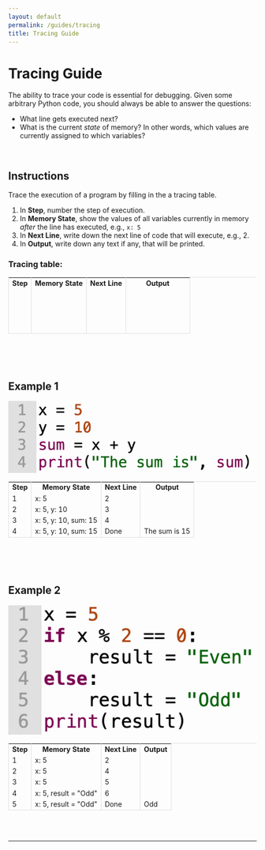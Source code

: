 ```yaml
---
layout: default
permalink: /guides/tracing
title: Tracing Guide
---
```


# Tracing Guide

The ability to trace your code is essential for debugging. Given some arbitrary Python code, you should always be able to answer the questions:

* What line gets executed next?
* What is the current _state_ of memory? In other words, which values are currently assigned to which variables?

<br />


## Instructions
Trace the execution of a program by filling in the a tracing table.

1. In __Step__, number the step of execution.
2. In __Memory State__, show the values of all variables currently in memory _after_ the line has executed, e.g., `x: 5`
3. In __Next Line__, write down the next line of code that will execute, e.g., 2.
4. In __Output__, write down any text if any, that will be printed.


### Tracing table:

<table style='border-left: 1px solid #dedede; border-top: 1px solid #dedede;'>
    <tr style='border-right: 1px solid #dedede;'>
        <td style='text-align: center; border-right: 1px solid #dedede;'><b>Step</b></td>
        <td style='text-align: center; border-right: 1px solid #dedede;'><b>Memory State</b></td>
        <td style='text-align: center; border-right: 1px solid #dedede;'><b>Next Line</b></td>
        <td style='text-align: center; border-right: 1px solid #dedede;'><b>&nbsp;&nbsp;&nbsp;&nbsp;&nbsp;&nbsp;&nbsp;&nbsp;&nbsp;Output&nbsp;&nbsp;&nbsp;&nbsp;&nbsp;&nbsp;&nbsp;&nbsp;&nbsp;</b></td>
    </tr>
    <tr style='border-right: 1px solid #dedede;'>
        <td style='border-right: 1px solid #dedede;'>&nbsp;</td>
        <td style='border-right: 1px solid #dedede;'>&nbsp;</td>
        <td style='border-right: 1px solid #dedede;'>&nbsp;</td>
        <td style='border-right: 1px solid #dedede;'>&nbsp;</td>
    </tr>
    <tr style='border-right: 1px solid #dedede;'>
        <td style='border-right: 1px solid #dedede;'>&nbsp;</td>
        <td style='border-right: 1px solid #dedede;'>&nbsp;</td>
        <td style='border-right: 1px solid #dedede;'>&nbsp;</td>
        <td style='border-right: 1px solid #dedede;'>&nbsp;</td>
    </tr>
    <tr style='border-right: 1px solid #dedede;'>
        <td style='border-right: 1px solid #dedede;'>&nbsp;</td>
        <td style='border-right: 1px solid #dedede;'>&nbsp;</td>
        <td style='border-right: 1px solid #dedede;'>&nbsp;</td>
        <td style='border-right: 1px solid #dedede;'>&nbsp;</td>
    </tr>
    <tr style='border-right: 1px solid #dedede; border-bottom: 1px solid #dedede;'>
        <td style='border-right: 1px solid #dedede;'>&nbsp;</td>
        <td style='border-right: 1px solid #dedede;'>&nbsp;</td>
        <td style='border-right: 1px solid #dedede;'>&nbsp;</td>
        <td style='border-right: 1px solid #dedede;'>&nbsp;</td>
    </tr>
</table>

<br />
<br />
<br />


## Example 1


![Tracing Example 1](../images/tracing1.png "Tracing example 1")

<table style='border-left: 1px solid #dedede; border-top: 1px solid #dedede;'>
    <tr style='border-right: 1px solid #dedede;'>
        <td style='text-align: center; border-right: 1px solid #dedede;'><b>Step</b></td>
        <td style='text-align: center; border-right: 1px solid #dedede;'><b>Memory State</b></td>
        <td style='text-align: center; border-right: 1px solid #dedede;'><b>Next Line</b></td>
        <td style='text-align: center; border-right: 1px solid #dedede;'><b>Output</b></td>
    </tr>
    <tr style='border-right: 1px solid #dedede;'>
        <td style='border-right: 1px solid #dedede;'>1</td>
        <td style='border-right: 1px solid #dedede;'>x: 5</td>
        <td style='border-right: 1px solid #dedede;'>2</td>
        <td style='border-right: 1px solid #dedede;'>&nbsp;</td>
    </tr>
    <tr style='border-right: 1px solid #dedede;'>
        <td style='border-right: 1px solid #dedede;'>2</td>
        <td style='border-right: 1px solid #dedede;'>x: 5, y: 10</td>
        <td style='border-right: 1px solid #dedede;'>3</td>
        <td style='border-right: 1px solid #dedede;'>&nbsp;</td>
    </tr>
    <tr style='border-right: 1px solid #dedede;'>
        <td style='border-right: 1px solid #dedede;'>3</td>
        <td style='border-right: 1px solid #dedede;'>x: 5, y: 10, sum: 15</td>
        <td style='border-right: 1px solid #dedede;'>4</td>
        <td style='border-right: 1px solid #dedede;'>&nbsp;</td>
    </tr>
    <tr style='border-right: 1px solid #dedede; border-bottom: 1px solid #dedede;'>
        <td style='border-right: 1px solid #dedede;'>4</td>
        <td style='border-right: 1px solid #dedede;'>x: 5, y: 10, sum: 15</td>
        <td style='border-right: 1px solid #dedede;'>Done</td>
        <td style='border-right: 1px solid #dedede;'>The sum is 15</td>
    </tr>
</table>

<br />
<br />
<br />

## Example 2

![Tracing Example 2](../images/tracing2.png "Tracing example 2")

<table style='border-left: 1px solid #dedede; border-top: 1px solid #dedede;'>
    <tr style='border-right: 1px solid #dedede;'>
        <td style='text-align: center; border-right: 1px solid #dedede;'><b>Step</b></td>
        <td style='text-align: center; border-right: 1px solid #dedede;'><b>Memory State</b></td>
        <td style='text-align: center; border-right: 1px solid #dedede;'><b>Next Line</b></td>
        <td style='text-align: center; border-right: 1px solid #dedede;'><b>Output</b></td>
    </tr>
    <tr style='border-right: 1px solid #dedede;'>
        <td style='border-right: 1px solid #dedede;'>1</td>
        <td style='border-right: 1px solid #dedede;'>x: 5</td>
        <td style='border-right: 1px solid #dedede;'>2</td>
        <td style='border-right: 1px solid #dedede;'>&nbsp;</td>
    </tr>
    <tr style='border-right: 1px solid #dedede;'>
        <td style='border-right: 1px solid #dedede;'>2</td>
        <td style='border-right: 1px solid #dedede;'>x: 5</td>
        <td style='border-right: 1px solid #dedede;'>4</td>
        <td style='border-right: 1px solid #dedede;'>&nbsp;</td>
    </tr>
    <tr style='border-right: 1px solid #dedede;'>
        <td style='border-right: 1px solid #dedede;'>3</td>
        <td style='border-right: 1px solid #dedede;'>x: 5</td>
        <td style='border-right: 1px solid #dedede;'>5</td>
        <td style='border-right: 1px solid #dedede;'>&nbsp;</td>
    </tr>
    <tr style='border-right: 1px solid #dedede;'>
        <td style='border-right: 1px solid #dedede;'>4</td>
        <td style='border-right: 1px solid #dedede;'>x: 5, result = "Odd"</td>
        <td style='border-right: 1px solid #dedede;'>6</td>
        <td style='border-right: 1px solid #dedede;'>&nbsp;</td>
    </tr>
    <tr style='border-right: 1px solid #dedede; border-bottom: 1px solid #dedede;'>
        <td style='border-right: 1px solid #dedede;'>5</td>
        <td style='border-right: 1px solid #dedede;'>x: 5, result = "Odd"</td>
        <td style='border-right: 1px solid #dedede;'>Done</td>
        <td style='border-right: 1px solid #dedede;'>Odd</td>
    </tr>
</table>

<br />
<br />


---

